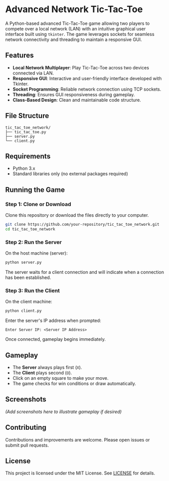 # Advanced Network Tic-Tac-Toe

A Python-based advanced Tic-Tac-Toe game allowing two players to compete over a local network (LAN) with an intuitive graphical user interface built using `tkinter`. The game leverages sockets for seamless network connectivity and threading to maintain a responsive GUI.

## Features

- **Local Network Multiplayer**: Play Tic-Tac-Toe across two devices connected via LAN.
- **Responsive GUI**: Interactive and user-friendly interface developed with Tkinter.
- **Socket Programming**: Reliable network connection using TCP sockets.
- **Threading**: Ensures GUI responsiveness during gameplay.
- **Class-Based Design**: Clean and maintainable code structure.

## File Structure

```
tic_tac_toe_network/
├── tic_tac_toe.py
├── server.py
└── client.py
```

## Requirements

- Python 3.x
- Standard libraries only (no external packages required)

## Running the Game

### Step 1: Clone or Download

Clone this repository or download the files directly to your computer.

```bash
git clone https://github.com/your-repository/tic_tac_toe_network.git
cd tic_tac_toe_network
```

### Step 2: Run the Server

On the host machine (server):

```bash
python server.py
```

The server waits for a client connection and will indicate when a connection has been established.

### Step 3: Run the Client

On the client machine:

```bash
python client.py
```

Enter the server's IP address when prompted:

```
Enter Server IP: <Server IP Address>
```

Once connected, gameplay begins immediately.

## Gameplay

- The **Server** always plays first (`X`).
- The **Client** plays second (`O`).
- Click on an empty square to make your move.
- The game checks for win conditions or draw automatically.

## Screenshots

*(Add screenshots here to illustrate gameplay if desired)*

## Contributing

Contributions and improvements are welcome. Please open issues or submit pull requests.

## License

This project is licensed under the MIT License. See [LICENSE](LICENSE) for details.